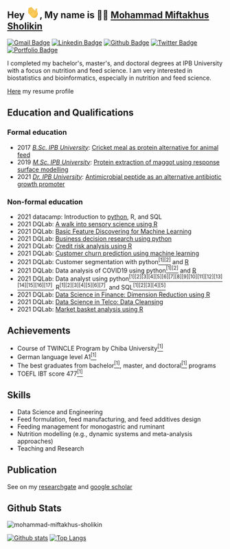 ## Hey <img src="images/hand-wave.gif" width="30px">, My name is 👨‍🔬 [Mohammad Miftakhus Sholikin](https://mohammad-miftakhus-sholikin.github.io/academic_website/profil/riwayat-hidup-penulis/)

[![Gmail Badge](https://img.shields.io/badge/-sholikin-c14438?style=flat&logo=Gmail&logoColor=white&link=mailto:mohammadmiftakhussholikin@gmail.com)](mailto:mohammadmiftakhussholikin@gmail.com) 
[![Linkedin Badge](https://img.shields.io/badge/sholikin-0072b1?style=flat&logo=Linkedin&logoColor=white&link=https://www.linkedin.com/in/mohammad-miftakhus-sholikin/)](https://www.linkedin.com/in/mohammad-miftakhus-sholikin/)
[![Github Badge](https://img.shields.io/badge/-sholikin-grey?style=flat&logo=github&logoColor=white&link=https://github.com/mohammad-miftakhus-sholikin/)](https://www.github.com/mohammad-miftakhus-sholikin/)
[![Twitter Badge](https://img.shields.io/badge/-sholikin-00acee?style=flat&logo=twitter&logoColor=white&link=https://twitter.com/mohammad-miftakhus-sholikin/)](https://www.twitter.com/mohammad-miftakhus-sholikin/)
[![Portfolio Badge](https://img.shields.io/badge/-sholikin-blue?style=flat&link=https://github.com/mohammad-miftakhus-sholikin/)](https://github.com/mohammad-miftakhus-sholikin/)

<p align='left'>I completed my bachelor's, master's, and doctoral degrees at IPB University with a focus on nutrition and feed science. I am very interested in biostatistics and bioinformatics, especially in nutrition and feed science.</p><p align='left'> <a href='https://github.com/mohammad-miftakhus-sholikin/mohammad-miftakhus-sholikin/blob/main/assets/publications/Surat_2021__Daftar-riwayat-hidup-MM-Sholikin-dosen.pdf' target=_blank><u>Here</u></a> my resume profile</p>


## Education and Qualifications
### Formal education
- 2017 [_B.Sc. IPB University_](./assets/certificates/Sertifikat_2017__Ijazah-sarjana.pdf): [Cricket meal as protein alternative for animal feed](./assets/publications/2017__Undergraduate-thesis.pdf)
- 2019 [_M.Sc. IPB University_](./assets/certificates/Sertifikat_2019__Ijazah-magister.pdf): [Protein extraction of maggot using response surface modelling](./assets/publications/2019__Thesis.pdf)
- 2021 [_Dr. IPB University_](./assets/certificates/Sertifikat_2021__Ijazah-doktor.pdf): [Antimicrobial peptide as an alternative antibiotic growth promoter](./assets/publications/2021__Dissertation.pdf)
### Non-formal education
- 2021 datacamp: Introduction to [python](https://www.datacamp.com/statement-of-accomplishment/course/f1f91124dbb5a000300638066d758db5ec456b12), R, and SQL
- 2021 DQLab: [A walk into sensory science using R](https://academy.dqlab.id/certificate/pdf/DQLABDSSR1AGPCLU)
- 2021 DQLab: [Basic Feature Discovering for Machine Learning](https://academy.dqlab.id/certificate/pdf/DQLABFATPYWDDGML)
- 2021 DQLab: [Business decision research using python](https://academy.dqlab.id/certificate/pdf/DQLABDVIZ2LPMFHT)
- 2021 DQLab: [Credit risk analysis using R](https://academy.dqlab.id/certificate/pdf/DQLABMLFCRJJDGIU)
- 2021 DQLab: [Customer churn prediction using machine learning](https://academy.dqlab.id/certificate/pdf/DQLABAPL2%20CNSSLQ)
- 2021 DQLab: Customer segmentation with python[<sup>[1]</sup>](https://academy.dqlab.id/certificate/pdf/DQLABDSCS1JQWVBP)[<sup>[2]</sup>](https://academy.dqlab.id/certificate/pdf/DQLABDSCS1OUBLSH) and [R](https://academy.dqlab.id/certificate/pdf/DQLABMLMKTNGTISD)
- 2021 DQLab: Data analysis of COVID19 using python[<sup>[1]</sup>](https://academy.dqlab.id/certificate/pdf/DQLABINTP1IVOWUC)[<sup>[2]</sup>](https://academy.dqlab.id/certificate/pdf/DQLABACWP1BUUKIS) and [R](https://academy.dqlab.id/certificate/pdf/DQLABAPL3%20PROQLI)
- 2021 DQLab: Data analyst using python[<sup>[1]</sup>](https://academy.dqlab.id/certificate/pdf/DQLABINTP1AJMGTO)[<sup>[2]</sup>](https://academy.dqlab.id/certificate/pdf/DQLABINTP1COBOKN)[<sup>[3]</sup>](https://academy.dqlab.id/certificate/pdf/DQLABDTWP1INJCWE)[<sup>[4]</sup>](https://academy.dqlab.id/certificate/pdf/DQLABINTP1IHOCKL)[<sup>[5]</sup>](https://academy.dqlab.id/certificate/pdf/DQLABINTP1TISRKP)[<sup>[6]</sup>](https://academy.dqlab.id/certificate/pdf/DQLABINTP1HWVEMN)[<sup>[7]</sup>](https://academy.dqlab.id/certificate/pdf/DQLABINTP1RNITJK)[<sup>[8]</sup>](https://academy.dqlab.id/certificate/pdf/DQLABDTWP1IOMJNG)[<sup>[9]</sup>](https://academy.dqlab.id/certificate/pdf/DQLABINTP1RGPJFW)[<sup>[10]</sup>](https://academy.dqlab.id/certificate/pdf/DQLABDVIZ2BCAVMN)[<sup>[11]</sup>](https://academy.dqlab.id/certificate/pdf/DQLABDVIZ2ENNNPI)[<sup>[12]</sup>](https://academy.dqlab.id/certificate/pdf/DQLABINTP1VABJRC)[<sup>[13]</sup>](https://academy.dqlab.id/certificate/pdf/DQLABINTP1ICJBTJ)[<sup>[14]</sup>](https://academy.dqlab.id/certificate/pdf/DQLABINTP1HEBPPP)[<sup>[15]</sup>](https://academy.dqlab.id/certificate/pdf/DQLABSWP1%20LTSMAU)[<sup>[16]</sup>](https://academy.dqlab.id/certificate/pdf/DQLABSWP1%20RGHCFL)[<sup>[17]</sup>](https://academy.dqlab.id/certificate/pdf/DQLABDVPP9IFSITK), R[<sup>[1]</sup>](https://academy.dqlab.id/certificate/pdf/DQLABBGINRTKCNVL)[<sup>[2]</sup>](https://academy.dqlab.id/certificate/pdf/DQLABINTR1NTVPSS)[<sup>[3]</sup>](https://academy.dqlab.id/certificate/pdf/DQLABDTWR1NACNBW)[<sup>[4]</sup>](https://academy.dqlab.id/certificate/pdf/DQLABINTS1LDPBTR)[<sup>[5]</sup>](https://academy.dqlab.id/certificate/pdf/DQLABDTVISLCDHMJ)[<sup>[6]</sup>](https://academy.dqlab.id/certificate/pdf/DQLABINTR1UAHJRR)[<sup>[7]</sup>](https://academy.dqlab.id/certificate/pdf/DQLABAPL4%20RGWOBP), and SQL[<sup>[1]</sup>](https://academy.dqlab.id/certificate/pdf/DQLABSQLT1BDJGMP)[<sup>[2]</sup>](https://academy.dqlab.id/certificate/pdf/DQLABSQLT1EILLNJ)[<sup>[3]</sup>](https://academy.dqlab.id/certificate/pdf/DQLABSQLT2FSUGAU)[<sup>[4]</sup>](https://academy.dqlab.id/certificate/pdf/DQLABSQLT2TEETRP)[<sup>[5]</sup>](https://academy.dqlab.id/certificate/pdf/DQLABFSQL3EVLQBK)
- 2021 DQLab: [Data Science in Finance: Dimension Reduction using R](https://academy.dqlab.id/certificate/pdf/DQLABPCADRCSNEFT)
- 2021 DQLab: [Data Science in Telco: Data Cleansing](https://academy.dqlab.id/certificate/pdf/DQLABAPL1%20DOAHPC)
- 2021 DQLab: [Market basket analysis using R](https://academy.dqlab.id/certificate/pdf/DQLABMLMBANPPNDU)


## Achievements
- Course of TWINCLE Program by Chiba University[<sup>[1]</sup>](https://github.com/mohammad-miftakhus-sholikin/mohammad-miftakhus-sholikin/blob/main/assets/certificates/Sertifikat_2020__Twincle-program.pdf)
- German language level A1[<sup>[1]</sup>](https://github.com/mohammad-miftakhus-sholikin/mohammad-miftakhus-sholikin/blob/main/assets/certificates/Sertifikat_2014__German-A1.pdf)
- The best graduates from bachelor[<sup>[1]</sup>](https://github.com/mohammad-miftakhus-sholikin/mohammad-miftakhus-sholikin/blob/main/assets/certificates/Sertifikat_2017__Lulusan-terbaik-sarjana.pdf), master, and doctoral[<sup>[1]</sup>](https://github.com/mohammad-miftakhus-sholikin/mohammad-miftakhus-sholikin/blob/main/assets/certificates/Sertifikat_2021__Lulusan-terbaik-doktor.pdf) programs
- TOEFL IBT score 477[<sup>[1]</sup>](https://github.com/mohammad-miftakhus-sholikin/mohammad-miftakhus-sholikin/blob/main/assets/certificates/Sertifikat_2019__TOEFL.pdf)


## Skills
- Data Science and Engineering
- Feed formulation, feed manufacturing, and feed additives design
- Feeding management for monogastric and ruminant
- Nutrition modelling (e.g., dynamic systems and meta-analysis approaches)
- Teaching and Research


## Publication
See on my [researchgate](https://www.researchgate.net/profile/Mohammad_Sholikin2) and [google scholar](https://scholar.google.fr/citations?user=koSsmk8AAAAJ)


## Github Stats
<p align=left> <img src=https://komarev.com/ghpvc/?username=mohammad-miftakhus-sholikin alt=mohammad-miftakhus-sholikin /> </p>

[![Github stats](https://github-readme-stats.vercel.app/api?username=mohammad-miftakhus-sholikin&theme=graywhite&show_icons=true&include_all_commits=true)](https://github.com/mohammad-miftakhus-sholikin/github-readme-stats)
[![Top Langs](https://github-readme-stats.vercel.app/api/top-langs/?username=mohammad-miftakhus-sholikin&theme=graywhite&layout=compact)](https://github.com/mohammad-miftakhus-sholikin/github-readme-stats)
